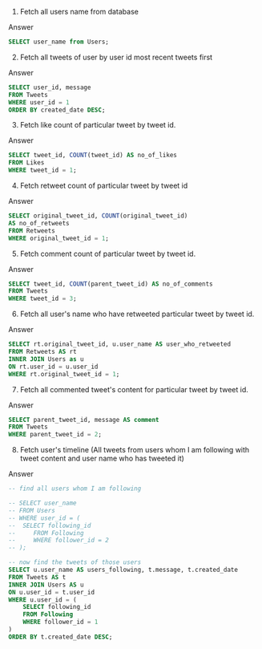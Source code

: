 
1. Fetch all users name from database

Answer
```sql
SELECT user_name from Users;
```

2. Fetch all tweets of user by user id most recent tweets first

Answer
```sql
SELECT user_id, message
FROM Tweets
WHERE user_id = 1
ORDER BY created_date DESC;
```

3. Fetch like count of particular tweet by tweet id.

Answer
```sql
SELECT tweet_id, COUNT(tweet_id) AS no_of_likes
FROM Likes
WHERE tweet_id = 1;
```

4. Fetch retweet count of particular tweet by tweet id


Answer
```sql
SELECT original_tweet_id, COUNT(original_tweet_id) 
AS no_of_retweets
FROM Retweets
WHERE original_tweet_id = 1;
```


5. Fetch comment count of particular tweet by tweet id.

Answer
```sql
SELECT tweet_id, COUNT(parent_tweet_id) AS no_of_comments
FROM Tweets
WHERE tweet_id = 3;
```

6. Fetch all user's name who have retweeted particular tweet by tweet id.

Answer
```sql
SELECT rt.original_tweet_id, u.user_name AS user_who_retweeted
FROM Retweets AS rt
INNER JOIN Users as u
ON rt.user_id = u.user_id
WHERE rt.original_tweet_id = 1;
```


7. Fetch all commented tweet's content for particular tweet by tweet id.

Answer
```sql
SELECT parent_tweet_id, message AS comment
FROM Tweets
WHERE parent_tweet_id = 2;
```

8. Fetch user's timeline (All tweets from users whom I am following with tweet content and user name who has tweeted it)

Answer
```sql
-- find all users whom I am following

-- SELECT user_name 
-- FROM Users 
-- WHERE user_id = (
-- 	SELECT following_id 
--     FROM Following
--     WHERE follower_id = 2
-- );

-- now find the tweets of those users
SELECT u.user_name AS users_following, t.message, t.created_date 
FROM Tweets AS t
INNER JOIN Users AS u
ON u.user_id = t.user_id
WHERE u.user_id = (
	SELECT following_id 
    FROM Following
    WHERE follower_id = 1
)
ORDER BY t.created_date DESC;
```